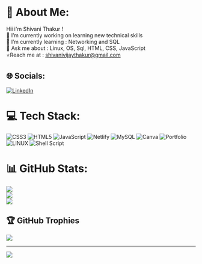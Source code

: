 # 💫 About Me:
  Hii i'm Shivani Thakur !<br>🔭 I’m currently working on learning new technical skills<br>🌱 I’m currently learning : Networking and SQL<br>💬 Ask me about : Linux, OS, Sql, HTML, CSS, JavaScript<br>⭐Reach me at : shivanivijaythakur@gmail.com


## 🌐 Socials:
[![LinkedIn](https://img.shields.io/badge/LinkedIn-%230077B5.svg?logo=linkedin&logoColor=white)](https://linkedin.com/in/shivanithakur22) 

# 💻 Tech Stack:
![CSS3](https://img.shields.io/badge/css3-%231572B6.svg?style=for-the-badge&logo=css3&logoColor=white) ![HTML5](https://img.shields.io/badge/html5-%23E34F26.svg?style=for-the-badge&logo=html5&logoColor=white) ![JavaScript](https://img.shields.io/badge/javascript-%23323330.svg?style=for-the-badge&logo=javascript&logoColor=%23F7DF1E) ![Netlify](https://img.shields.io/badge/netlify-%23000000.svg?style=for-the-badge&logo=netlify&logoColor=#00C7B7) ![MySQL](https://img.shields.io/badge/mysql-%2300f.svg?style=for-the-badge&logo=mysql&logoColor=white) ![Canva](https://img.shields.io/badge/Canva-%2300C4CC.svg?style=for-the-badge&logo=Canva&logoColor=white) ![Portfolio](https://img.shields.io/badge/Portfolio-%23000000.svg?style=for-the-badge&logo=firefox&logoColor=#FF7139) ![LINUX](https://img.shields.io/badge/Linux-FCC624?style=for-the-badge&logo=linux&logoColor=black) ![Shell Script](https://img.shields.io/badge/shell_script-%23121011.svg?style=for-the-badge&logo=gnu-bash&logoColor=white)
# 📊 GitHub Stats:
![](https://github-readme-stats.vercel.app/api?username=shivanithakur36&theme=maroongold&hide_border=false&include_all_commits=true&count_private=true)<br/>
![](https://github-readme-streak-stats.herokuapp.com/?user=shivanithakur36&theme=maroongold&hide_border=false)<br/>
![](https://github-readme-stats.vercel.app/api/top-langs/?username=shivanithakur36&theme=maroongold&hide_border=false&include_all_commits=true&count_private=true&layout=compact)

## 🏆 GitHub Trophies
![](https://github-profile-trophy.vercel.app/?username=shivanithakur36&theme=juicyfresh&no-frame=false&no-bg=true&margin-w=4)

---
[![](https://visitcount.itsvg.in/api?id=shivanithakur36&icon=0&color=0)](https://visitcount.itsvg.in)

<!-- Proudly created with GPRM ( https://gprm.itsvg.in ) -->
